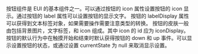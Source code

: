 <!-- 170-eui-button EDN Egret示例库项目 --> 
按钮组件是 EUI 的基本组件之一。可以通过按钮的 icon 属性设置按钮的 icon 显示。通过按钮的 label 属性可以设置按钮的显示文字。
按钮的 labelDisplay 属性可以获得到文本标签对象，如果需要操作需要注意类型的转换。
按钮的皮肤一般由包括背景图片，文字标签，和 icon 组成。其中 icon 的 id 应为 iconDisplay。按钮的默认行为中在触摸开始和结束时默认获得按钮的 down 和 up 事件。可以显示设置按钮的状态，或通过设置  currentState 为 null 来取消显示设置。